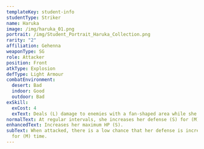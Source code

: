 ```yaml
---
templateKey: student-info
studentType: Striker
name: Haruka
image: /img/haruka_01.png
portrait: /img/Student_Portrait_Haruka_Collection.png
rarity: "2"
affiliation: Gehenna
weaponType: SG
role: Attacker
position: Front
atkType: Explosion
defType: Light Armour
combatEnvironment:
  desert: Bad
  indoor: Good
  outdoor: Bad
exSkill:
  exCost: 4
  exText: Deals (L) damage to enemies with a fan-shaped area while she moves forward.
normalText: At regular intervals, she increases her defense (S) for (M) time.
enhancedText: Increases her maximum HP (S).
subText: When attacked, there is a low chance that her defense is increased (S)
  for (M) time.
---
```

